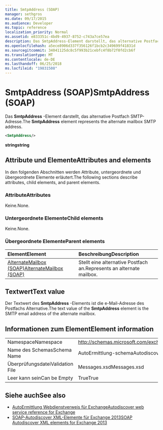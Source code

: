 ```yaml
---
title: SmtpAddress (SOAP)
manager: sethgros
ms.date: 09/17/2015
ms.audience: Developer
ms.topic: reference
localization_priority: Normal
ms.assetid: e833351c-4bd9-4937-8752-c743a7ce57ea
description: Das SmtpAddress-Element darstellt, das alternative Postfach SMTP-Adresse.
ms.openlocfilehash: a5ece8906d337f356126f1bcb2c349699f41831d
ms.sourcegitcommit: 34041125dc8c5f993b21cebfc4f8b72f0fd2cb6f
ms.translationtype: MT
ms.contentlocale: de-DE
ms.lasthandoff: 06/25/2018
ms.locfileid: "19831508"
---
```

# <a name="smtpaddress-soap"></a><span data-ttu-id="a83a0-103">SmtpAddress (SOAP)</span><span class="sxs-lookup"><span data-stu-id="a83a0-103">SmtpAddress (SOAP)</span></span>

<span data-ttu-id="a83a0-104">Das **SmtpAddress** -Element darstellt, das alternative Postfach SMTP-Adresse.</span><span class="sxs-lookup"><span data-stu-id="a83a0-104">The **SmtpAddress** element represents the alternate mailbox SMTP address.</span></span> 
  
```XML
<SmtpAddress/>
```

<span data-ttu-id="a83a0-105">**string**</span><span class="sxs-lookup"><span data-stu-id="a83a0-105">**string**</span></span>

## <a name="attributes-and-elements"></a><span data-ttu-id="a83a0-106">Attribute und Elemente</span><span class="sxs-lookup"><span data-stu-id="a83a0-106">Attributes and elements</span></span>

<span data-ttu-id="a83a0-107">In den folgenden Abschnitten werden Attribute, untergeordnete und übergeordnete Elemente erläutert.</span><span class="sxs-lookup"><span data-stu-id="a83a0-107">The following sections describe attributes, child elements, and parent elements.</span></span>
  
### <a name="attributes"></a><span data-ttu-id="a83a0-108">Attribute</span><span class="sxs-lookup"><span data-stu-id="a83a0-108">Attributes</span></span>

<span data-ttu-id="a83a0-109">Keine.</span><span class="sxs-lookup"><span data-stu-id="a83a0-109">None.</span></span>
  
### <a name="child-elements"></a><span data-ttu-id="a83a0-110">Untergeordnete Elemente</span><span class="sxs-lookup"><span data-stu-id="a83a0-110">Child elements</span></span>

<span data-ttu-id="a83a0-111">Keine.</span><span class="sxs-lookup"><span data-stu-id="a83a0-111">None.</span></span>
  
### <a name="parent-elements"></a><span data-ttu-id="a83a0-112">Übergeordnete Elemente</span><span class="sxs-lookup"><span data-stu-id="a83a0-112">Parent elements</span></span>

|<span data-ttu-id="a83a0-113">**Element**</span><span class="sxs-lookup"><span data-stu-id="a83a0-113">**Element**</span></span>|<span data-ttu-id="a83a0-114">**Beschreibung**</span><span class="sxs-lookup"><span data-stu-id="a83a0-114">**Description**</span></span>|
|:-----|:-----|
|[<span data-ttu-id="a83a0-115">AlternateMailbox (SOAP)</span><span class="sxs-lookup"><span data-stu-id="a83a0-115">AlternateMailbox (SOAP)</span></span>](alternatemailbox-soap.md) <br/> |<span data-ttu-id="a83a0-116">Stellt eine alternative Postfach an.</span><span class="sxs-lookup"><span data-stu-id="a83a0-116">Represents an alternate mailbox.</span></span>  <br/> |
   
## <a name="text-value"></a><span data-ttu-id="a83a0-117">Textwert</span><span class="sxs-lookup"><span data-stu-id="a83a0-117">Text value</span></span>

<span data-ttu-id="a83a0-118">Der Textwert des **SmtpAddress** -Elements ist die e-Mail-Adresse des Postfachs Alternative.</span><span class="sxs-lookup"><span data-stu-id="a83a0-118">The text value of the **SmtpAddress** element is the SMTP email address of the alternate mailbox.</span></span> 
  
## <a name="element-information"></a><span data-ttu-id="a83a0-119">Informationen zum Element</span><span class="sxs-lookup"><span data-stu-id="a83a0-119">Element information</span></span>

|||
|:-----|:-----|
|<span data-ttu-id="a83a0-120">Namespace</span><span class="sxs-lookup"><span data-stu-id="a83a0-120">Namespace</span></span>  <br/> |http://schemas.microsoft.com/exchange/2010/Autodiscover  <br/> |
|<span data-ttu-id="a83a0-121">Name des Schemas</span><span class="sxs-lookup"><span data-stu-id="a83a0-121">Schema Name</span></span>  <br/> |<span data-ttu-id="a83a0-122">AutoErmittlung-schema</span><span class="sxs-lookup"><span data-stu-id="a83a0-122">Autodiscover schema</span></span>  <br/> |
|<span data-ttu-id="a83a0-123">Überprüfungsdatei</span><span class="sxs-lookup"><span data-stu-id="a83a0-123">Validation File</span></span>  <br/> |<span data-ttu-id="a83a0-124">Messages.xsd</span><span class="sxs-lookup"><span data-stu-id="a83a0-124">Messages.xsd</span></span>  <br/> |
|<span data-ttu-id="a83a0-125">Leer kann sein</span><span class="sxs-lookup"><span data-stu-id="a83a0-125">Can be Empty</span></span>  <br/> |<span data-ttu-id="a83a0-126">True</span><span class="sxs-lookup"><span data-stu-id="a83a0-126">True</span></span>  <br/> |
   
## <a name="see-also"></a><span data-ttu-id="a83a0-127">Siehe auch</span><span class="sxs-lookup"><span data-stu-id="a83a0-127">See also</span></span>

- [<span data-ttu-id="a83a0-128">AutoErmittlung Webdienstverweis für Exchange</span><span class="sxs-lookup"><span data-stu-id="a83a0-128">Autodiscover web service reference for Exchange</span></span>](autodiscover-web-service-reference-for-exchange.md)
- [<span data-ttu-id="a83a0-129">SOAP-Autodiscover XML-Elemente für Exchange 2013</span><span class="sxs-lookup"><span data-stu-id="a83a0-129">SOAP Autodiscover XML elements for Exchange 2013</span></span>](soap-autodiscover-xml-elements-for-exchange-2013.md)

